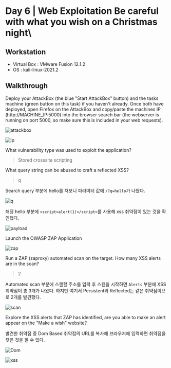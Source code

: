# Day 6 | Web Exploitation Be careful with what you wish on a Christmas night\

## Workstation
- Virtual Box : VMware Fusion 12.1.2
- OS : kali-linux-2021.2

## Walkthrough
Deploy your AttackBox (the blue "Start AttackBox" button) and the tasks machine (green button on this task) if you haven't already. Once both have deployed, open Firefox on the AttackBox and copy/paste the machines IP (http://MACHINE_IP:5000) into the browser search bar (the webserver is running on port 5000, so make sure this is included in your web requests).

![attackbox]()

![ip]()

What vulnerability type was used to exploit the application?

> Stored crosssite scripting

What query string can be abused to craft a reflected XSS?

> q

Search query 부분에 hello를 쳐보니 파라미터 값에 `/?q=hello`가 나왔다.

![q]()

해당 hello 부분에 `<script>alert(1)</script>`를 사용해 xss 취약점이 있는 것을 확인했다.

![payload]()

Launch the OWASP ZAP Application

![zap]()

Run a ZAP (zaproxy) automated scan on the target. How many XSS alerts are in the scan?

> 2

Automated scan 부분에 스캔할 주소를 입력 후 스캔을 시작하면 `Alerts` 부분에 XSS 취약점이 총 3개가 나왔다. 하지만 여기서 Persistent와 Reflected는 같은 취약점이므로 2개를 발견했다.

![scan]()

Explore the XSS alerts that ZAP has identified, are you able to make an alert appear on the "Make a wish" website?

발견한 취약점 중 Dom Based 취약점의 URL를 복사해 브라우저에 입력하면 취약점을 찾은 것을 알 수 있다.

![Dom]()

![xss]()
